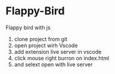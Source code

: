 # Flappy-Bird
Flappy bird with js

1) clone project from git
2) open project wirh Vscode
3) add extension live server in vscode
4) click mouse right burron on index.html
5) and selext open with live server
